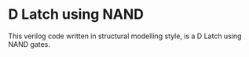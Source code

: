 # D Latch using NAND

This verilog code written in structural modelling style, is a D Latch using NAND gates.
